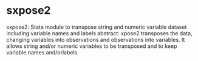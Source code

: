 # sxpose2
sxpose2: Stata module to transpose string and numeric variable dataset including variable names and labels abstract:     xpose2 transposes the data, changing variables into observations and observations into variables. It allows string and/or numeric variables to be transposed and to keep variable names and/orlabels. 
